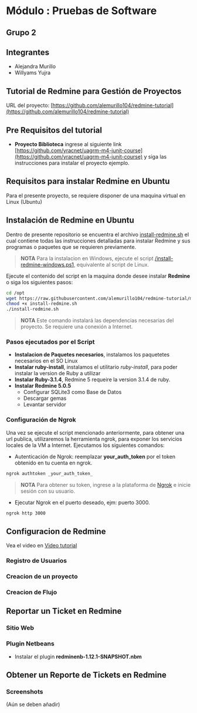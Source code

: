# Módulo : Pruebas de Software

## Grupo 2

## Integrantes

- Alejandra Murillo
- Willyams Yujra

## Tutorial de Redmine para Gestión de Proyectos

URL del proyecto: [https://github.com/alemurillo104/redmine-tutorial](https://github.com/alemurillo104/redmine-tutorial)

## Pre Requisitos del tutorial

- **Proyecto Biblioteca** ingrese al siguiente link  [https://github.com/yracnet/uagrm-m4-junit-course](https://github.com/yracnet/uagrm-m4-junit-course) y siga las instrucciones para instalar el proyecto ejemplo. 

## Requisitos para instalar Redmine en Ubuntu
Para el presente proyecto, se requiere disponer de una maquina virtual en Linux (Ubuntu)

## Instalación de Redmine en Ubuntu

Dentro de presente repositorio se encuentra el archivo [install-redmine.sh](**install-redmine.sh**) el cual contiene todas las instrucciones detalladas para instalar Redmine y sus programas o paquetes que se requieren previamente.

> **NOTA**
> Para la instalacion en Windows, ejecute el script [/install-redmine-windows.ps1](install-redmine-windows.ps1), equivalente al script de Linux.

Ejecute el contenido del script en la maquina donde desee instalar **Redmine** o siga los siguientes pasos:

```sh
cd /opt
wget https://raw.githubusercontent.com/alemurillo104/redmine-tutorial/main/install-redmine.sh
chmod +x install-redmine.sh
./install-redmine.sh
```

> **NOTA**
> Este comando instalará las dependencias necesarias del proyecto. Se requiere una conexión a Internet.

### Pasos ejecutados por el Script

- **Instalacion de Paquetes necesarios**, instalamos los paquetetes necesarios en el SO Linux
- **Instalar ruby-install**, instalamos el utilitario _ruby-install_, para poder instalar la version de Ruby a utilizar
- **Instalar Ruby-3.1.4**, Redmine 5 requeire la version 3.1.4 de ruby. 
- **Instalar Redmine 5.0.5**
  - Configurar SQLite3 como Base de Datos
  - Descargar gemas
  - Levantar servidor

### Configuración de Ngrok 
Una vez se ejecute el script mencionado anteriormente, para obtener una url publica, utilizaremos la herramienta ngrok, para exponer los servicios locales de la VM a Internet.
Ejecutamos los siguientes comandos:
-  Autenticación de Ngrok: reemplazar **your_auth_token** por el token obtenido en tu cuenta en ngrok.
  
```bash
ngrok authtoken _your_auth_token_
```
> **NOTA**
> Para obtener su token, ingrese a la plataforma de [Ngrok](https://ngrok.com/) e inicie sesión con su usuario.

- Ejecutar Ngrok en el puerto deseado, ejm: puerto 3000.

```bash
ngrok http 3000
```

## Configuracion de Redmine
Vea el video en [Video tutorial](http://youtube/ddd)
### Registro de Usuarios
### Creacion de un proyecto
### Creacion de Flujo

## Reportar un Ticket en Redmine
### Sitio Web
### Plugin Netbeans
- Instalar el plugin **redminenb-1.12.1-SNAPSHOT.nbm**

## Obtener un Reporte de Tickets en Redmine


### Screenshots
(Aún se deben añadir)
